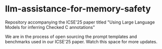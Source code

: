 # llm-assistance-for-memory-safety
Repository accompanying the ICSE'25 paper titled "Using Large Language Models for inferring Checked C annotations"

We are in the process of open sourcing the prompt templates and benchmarks used in our ICSE'25 paper. Watch this space for more updates.
